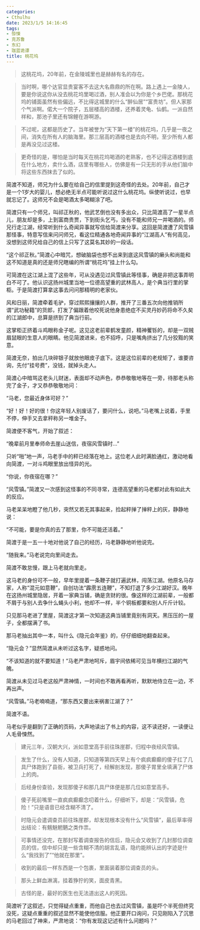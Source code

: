 ```yaml
---
categories:
- Cthulhu
date: 2023/1/5 14:16:45
tags:
- 惊悚
- 克苏鲁
- 东幻
- 珈蓝诡谭
title: 桃花坞
---
```

> 这桃花坞，20年前，在金陵城里也是赫赫有名的存在。

> 当时啊，哪个达官显贵宴客不去这大名鼎鼎的所在啊。路上遇上一金陵人，要是你说这你从没去桃花坞里喝过酒，别人准会以为你是个乡巴佬。那桃花坞的铺面虽然有些偏远，不比得这城里的什么“醉仙居”“富贵坊”。但人家那个气派啊。偌大一个院子，五层楼高的酒楼，还养着灵龟、仙鹤。一派自然祥和，那池子里还有锦鲤在游啊游。

> 不过呢，这都是历史了。当年被誉为“天下第一楼”的桃花坞，几乎是一夜之间，消失在所有人的脑海里。那三层高的酒楼也是去向不明，至少所有人都是再没见过这楼。

> 更奇怪的是，哪怕是当时每天在桃花坞喝酒的老熟客，也不记得这酒楼到底在什么地方，卖什么酒，店里有哪些人，仿佛是有一只无形的手从他们脑中将这些东西抹去了似的。

简渡不知道，师兄为什么要在给自己的信里提到这奇怪的去处。20年前，自己才是一个1岁大的婴儿，想必绝无半点可能听说过这什么桃花坞。纵使听说过，也早就忘记了。这师兄不会是喝酒太多喝糊涂了吧。

简渡只有一个师兄，叫祁正秋的，他武艺倒也没有多出众，只比简渡高了一星半点儿，朋友却是多，上到富商贵贾，下到街头乞丐，没有不能和师兄一并喝酒的。师兄行走江湖，经常听到什么奇闻异事就写信给简渡来分享。这回是简渡遭了风雪镇那怪事，特意写信来问问师兄，看这位精通各地奇闻异事的“江湖高人”有何高见，没想到这师兄给自己的信上只写了这莫名其妙的一段话。

“这个祁正秋。”简渡心中暗咒，想破脑袋也想不出来到底这风雪镇的癞头和尚能和这不知道是真的还是师兄瞎编的所谓“桃花坞”挂上什么勾。

可简渡在这江湖上混了这些年，可从没遇见过风雪镇此等怪事，确是非把这事弄明白不可了。他认识这扬州城里当地一位德高望重的武林高人，是个典当行里的掌柜。于是简渡打算拿这事去问问那精明的老家伙。

风和日丽，简渡牵着毛驴，穿过熙熙攘攘的人群，推开了三番五次向他推销所谓“武功秘籍”的货郎，打发了偏跟着他咬死说他身患绝症不买灵丹妙药将命不久矣的江湖郎中，总算是挤到了典当行前。

这掌柜正挤着斗鸡眼称金子呢。这见这老前辈鹤发童颜，精神矍铄的，却是一双贼眉鼠眼的生意人的眼睛。他见简渡进来，也不招呼，只是嘴角挤出了几分狡黠的笑意。

简渡无奈，拍出几块碎银子就放他眼皮子底下。这是这位前辈的老规矩了，谁要咨询，先付“挂号费”，没钱，就掉头走人。

简渡心中暗骂这老头儿财迷，表面却不动声色，恭恭敬敬地等在一旁，待那老头称完了金子，才又恭恭敬敬地问：

“马老，您最近身体可好？”

“好！好！好的很！你这年轻人别废话了，要问什么，说吧。”马老嘴上说着，手里不停，伸手又去拿秤称另一堆金子。

简渡便不客气，开始了叙述：

“晚辈前月里奉师命去崖山送信，夜宿风雪镇时...”

只听“啪”地一声，马老手中的秤已经落在地上。这位老人此时满脸通红，激动地看向简渡，一对斗鸡眼里放出怪异的光。

“你说，你夜宿在哪？”

“风雪镇。”简渡又一次感到这怪事的不同寻常，连德高望重的马老都对此有如此大的反应。

马老呆呆地瞪了他几秒，突然又若无其事起来，捡起秤掸了掸秤上的灰，静静地说：

“不可能，要是你真的去了那里，你不可能还活着。”

简渡于是一五一十地对他说了自己的经历，马老静静地听他说完。

“随我来。”马老说完向里间走去。

简渡不敢怠慢，跟上马老就向里走。

这马老的身份可不一般，早年里提着一条鞭子就打遍武林，闯荡江湖。他原名马存家，人称“混元如意鞭”，自创功法“霹雳五连鞭”，不知打退了多少江湖好汉。晚年在这扬州城里隐居，开着一家典当铺，确是贪财的很。像这样的江湖前辈，一般都不屑于与别人去争什么蝇头小利，他却不一样，半个铜板都要和别人斤斤计较。

只见那马老进了里屋，简渡这才第一次知道这典当铺里竟别有洞天。黑压压的一屋子，全都摆满了书。

那马老抽出其中一本，叫什么《隐元会年鉴》的，仔仔细细地翻查起来。

“隐元会？”显然简渡从未听过这名字，疑惑地问。

“不该知道的就不要知道！”马老严肃地呵斥，眉宇间依稀可见当年横扫江湖的气魄。

简渡从未见过马老这般严肃神情，一时间也不敢再看再听，默默地侍立在一边，不再出声。

“风雪镇。”马老喃喃道，“那东西又要出来祸害江湖了？”

简渡不语。

马老似乎是翻到了正确的页码，大声地读出了书上的内容，这不读还好，一读便让人毛骨悚然。

> 建元三年，汉朝大兴，派如意堂高手前往珠崖郡，归程中夜经风雪镇。

> 发生了什么，没有人知道，只知道等第四天早上有个疯疯癫癫的傻子扛了几具尸体跑到了县衙，被卫兵打死了，经解剖发现，那傻子胃里全填满了尸体上的肉。

> 后经身份查验，发现那傻子和那几具尸体便是那几位如意堂高手。

> 傻子死前嘴里一直疯疯癫癫念叨着什么，仔细听下，却是：“风雪镇，危险！”只是语音已经含糊不清了。

> 时隐元会遣调查员前往珠崖郡，却发现根本没有什么“风雪镇”，最后草率得出结论：有魑魅魍魉之类作祟。

> 可事情还没完，在那封写着调查报告的信后，隐元会又收到了几封那位调查员的信，信中却只是一些含糊不清的胡言乱语，隐约能辨认出的字迹是什么“我找到了”“他就在那里”。

> 收到的最后一样东西是一个包裹，里面装着那位调查员的头。

> 那头上鲜血淋漓，挂着狰狞的笑，面皮青黑。

> 古怪的是，最好的医生也无法道出这人的死因。

简渡听了这叙述，只觉得疑点重重，而他自己也去过风雪镇，虽是吓个半死但终究没死，这疑点重重的叙述显然不能使他信服。他正要开口询问，只见刚陷入了沉思的马老回过了神来，严肃地说：“你有发现这记述有什么问题吗？”
